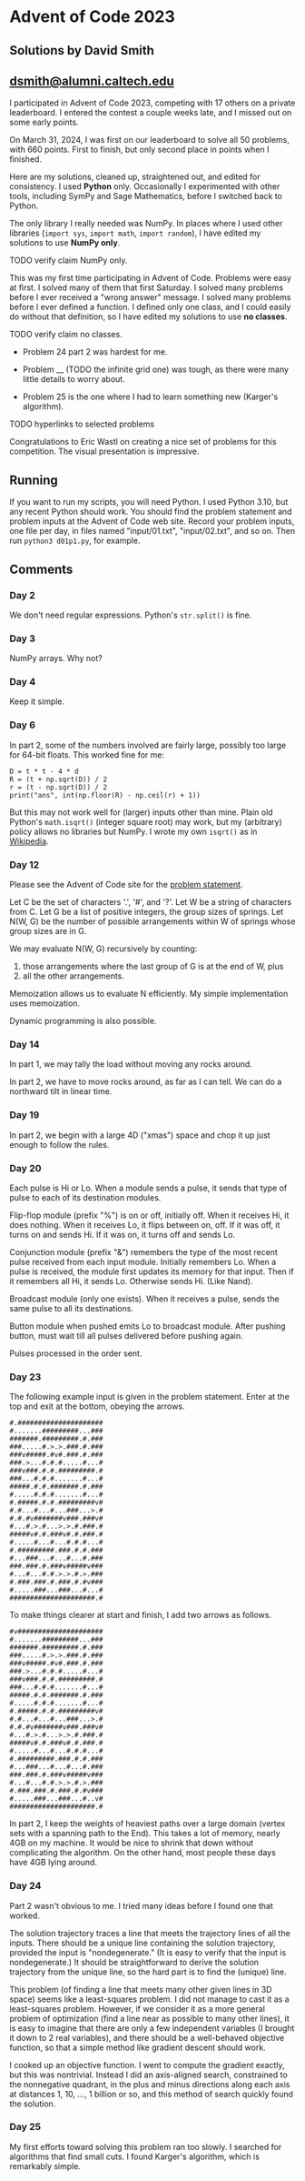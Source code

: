 # Advent of Code 2023
## Solutions by David Smith
## dsmith@alumni.caltech.edu

I participated in Advent of Code 2023,
competing with 17 others on a private leaderboard.
I entered the contest a couple weeks late,
and I missed out on some early points.

On March 31, 2024, I was first on our leaderboard to solve all 50
problems, with 660 points. First to finish, but only second
place in points when I finished.

Here are my solutions, cleaned up, straightened out, and edited for
consistency. I used **Python** only.
Occasionally I experimented with other tools, including SymPy and
Sage Mathematics, before I switched back to Python.

The only library I really needed was NumPy.
In places where I used other libraries (`import sys`, `import math`,
`import random`), I have edited my solutions to use **NumPy only**.

TODO verify claim NumPy only.

This was my first time participating in Advent of Code. Problems were
easy at first. I solved many of them that first Saturday.
I solved many problems before I ever received a "wrong answer" message.
I solved many problems before I ever defined a function.
I defined only one class, and I could easily do without that definition, so
I have edited my solutions to use **no classes**.

TODO verify claim no classes.

- Problem 24 part 2 was hardest for me.

- Problem __ (TODO the infinite grid one) was tough, as there were
many little details to worry about.

- Problem 25 is the one where I had to learn something new
(Karger's algorithm).

TODO hyperlinks to selected problems

Congratulations to Eric Wastl on creating a nice set of problems
for this competition. The visual presentation is impressive.

## Running

If you want to run my scripts, you will need Python.
I used Python 3.10, but any recent Python should work.
You should find the problem statement and problem inputs at the
Advent of Code web site.
Record your problem inputs, one file per day, in files named
"input/01.txt", "input/02.txt", and so on.
Then run `python3 d01p1.py`, for example.

## Comments

### Day 2

We don't need regular expressions. Python's `str.split()` is fine.

### Day 3

NumPy arrays. Why not?

### Day 4

Keep it simple.

### Day 6

In part 2, some of the numbers involved are fairly large, possibly too large
for 64-bit floats.
This worked fine for me:

    D = t * t - 4 * d
    R = (t + np.sqrt(D)) / 2
    r = (t - np.sqrt(D)) / 2
    print("ans", int(np.floor(R) - np.ceil(r) + 1))

But this may not work well for (larger) inputs other than mine.
Plain old Python's `math.isqrt()` (integer square root) may work,
but my (arbitrary) policy allows no libraries but NumPy.
I wrote my own `isqrt()` as in [Wikipedia](https://en.wikipedia.org/wiki/Integer_square_root#Algorithm_using_binary_search).

### Day 12
Please see the Advent of Code site for the [problem statement](https://adventofcode.com/2023/day/12).

Let C be the set of characters '.', '#', and '?'.
Let W be a string of characters from C.
Let G be a list of positive integers, the group sizes of springs.
Let N(W, G) be the number of possible arrangements within W of springs
whose group sizes are in G.

We may evaluate N(W, G) recursively by counting:
1. those arrangements where the last group of G is at the end of W, plus
2. all the other arrangements.

Memoization allows us to evaluate N efficiently.
My simple implementation uses memoization.

Dynamic programming is also possible.

### Day 14

In part 1, we may tally the load without moving any rocks around.

In part 2, we have to move rocks around, as far as I can tell.
We can do a northward tilt in linear time.

### Day 19

In part 2, we begin with a large 4D ("xmas") space and chop it up just enough
to follow the rules.

### Day 20

Each pulse is Hi or Lo.
When a module sends a pulse, it sends that type of pulse to each of its
destination modules.

Flip-flop module (prefix "%") is on or off, initially off.
 When it receives Hi, it does nothing.
 When it receives Lo, it flips between on, off.
 If it was off, it turns on and sends Hi.
 If it was on, it turns off and sends Lo.

Conjunction module (prefix "&") remembers the type of the most recent pulse
received from each input module.
Initially remembers Lo.
When a pulse is received, the module first updates its memory for that input.
Then if it remembers all Hi, it sends Lo. Otherwise sends Hi. (Like Nand).

Broadcast module (only one exists).
When it receives a pulse, sends the same pulse to all its destinations.

Button module when pushed emits Lo to broadcast module.
After pushing button, must wait till all pulses delivered before pushing again.

Pulses processed in the order sent.

### Day 23

The following example input is given in the problem statement.
Enter at the top and exit at the bottom, obeying the arrows.

    #.#####################
    #.......#########...###
    #######.#########.#.###
    ###.....#.>.>.###.#.###
    ###v#####.#v#.###.#.###
    ###.>...#.#.#.....#...#
    ###v###.#.#.#########.#
    ###...#.#.#.......#...#
    #####.#.#.#######.#.###
    #.....#.#.#.......#...#
    #.#####.#.#.#########v#
    #.#...#...#...###...>.#
    #.#.#v#######v###.###v#
    #...#.>.#...>.>.#.###.#
    #####v#.#.###v#.#.###.#
    #.....#...#...#.#.#...#
    #.#########.###.#.#.###
    #...###...#...#...#.###
    ###.###.#.###v#####v###
    #...#...#.#.>.>.#.>.###
    #.###.###.#.###.#.#v###
    #.....###...###...#...#
    #####################.#

To make things clearer at start and finish, I add two arrows as follows.

    #v#####################
    #.......#########...###
    #######.#########.#.###
    ###.....#.>.>.###.#.###
    ###v#####.#v#.###.#.###
    ###.>...#.#.#.....#...#
    ###v###.#.#.#########.#
    ###...#.#.#.......#...#
    #####.#.#.#######.#.###
    #.....#.#.#.......#...#
    #.#####.#.#.#########v#
    #.#...#...#...###...>.#
    #.#.#v#######v###.###v#
    #...#.>.#...>.>.#.###.#
    #####v#.#.###v#.#.###.#
    #.....#...#...#.#.#...#
    #.#########.###.#.#.###
    #...###...#...#...#.###
    ###.###.#.###v#####v###
    #...#...#.#.>.>.#.>.###
    #.###.###.#.###.#.#v###
    #.....###...###...#..v#
    #####################.#

In part 2, I keep the weights of heaviest paths over a large domain
(vertex sets with a spanning path to the End).
This takes a lot of memory, nearly 4GB on my machine.
It would be nice to shrink that down without complicating the algorithm.
On the other hand, most people these days have 4GB lying around.

### Day 24

Part 2 wasn't obvious to me.
I tried many ideas before I found one that worked.

The solution trajectory traces a line that meets the trajectory lines of all the inputs.
There should be a unique line containing the solution trajectory, provided the input is
"nondegenerate." (It is easy to verify that the input is nondegenerate.) It should be
straightforward to derive the solution trajectory from the unique line, so the hard part
is to find the (unique) line.

This problem (of finding a line that meets many other given lines in 3D space) seems like
a least-squares problem. I did not manage to cast it as a least-squares problem. However,
if we consider it as a more general problem of optimization (find a line near as possible
to many other lines), it is easy to imagine that there are only a few independent variables
(I brought it down to 2 real variables), and there should be a well-behaved objective
function, so that a simple method like gradient descent should work.

I cooked up an objective function. I went to compute the gradient exactly, but this
was nontrivial. Instead I did an axis-aligned search, constrained to the nonnegative
quadrant, in the plus and minus directions along each axis at distances
1, 10, ..., 1 billion or so, and this method of search quickly found the solution.

### Day 25

My first efforts toward solving this problem ran too slowly.
I searched for algorithms that find small cuts.
I found Karger's algorithm, which is remarkably simple.
